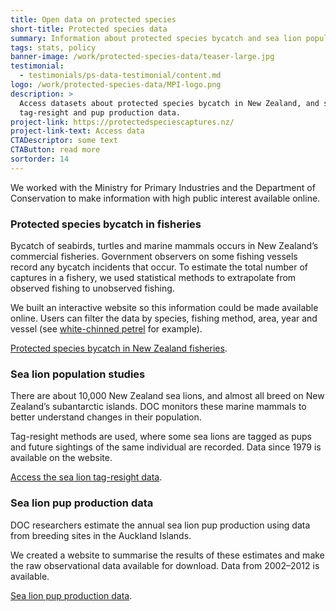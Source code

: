 ```yaml
---
title: Open data on protected species
short-title: Protected species data
summary: Information about protected species bycatch and sea lion populations published online
tags: stats, policy
banner-image: /work/protected-species-data/teaser-large.jpg
testimonial:
  - testimonials/ps-data-testimonial/content.md
logo: /work/protected-species-data/MPI-logo.png
description: >
  Access datasets about protected species bycatch in New Zealand, and sea lion
  tag-resight and pup production data.
project-link: https://protectedspeciescaptures.nz/
project-link-text: Access data
CTADescriptor: some text
CTAButton: read more
sortorder: 14
---
```


We worked with the Ministry for Primary Industries and the Department of
Conservation to make information with high public interest available online.

<!--more-->

### Protected species bycatch in fisheries

Bycatch of seabirds, turtles and marine mammals occurs in New Zealand’s
commercial fisheries. Government observers on some fishing vessels record any
bycatch incidents that occur. To estimate the total number of captures in a
fishery, we used statistical methods to extrapolate from observed fishing to
unobserved fishing.

We built an interactive website so this information could be made available
online. Users can filter the data by species, fishing method, area, year and
vessel (see [white-chinned petrel](https://protectedspeciescaptures.nz/PSCv5a/released/white-chinned-petrel/trawl/all-vessels/eez/2018-19/) for example).

[Protected species bycatch in New Zealand fisheries](https://protectedspeciescaptures.nz/).


### Sea lion population studies

There are about 10,000 New Zealand sea lions, and almost all breed on New
Zealand’s subantarctic islands. DOC monitors these marine mammals to better
understand changes in their population.

Tag-resight methods are used, where some sea lions are tagged as pups and future
 sightings of the same individual are recorded. Data since 1979 is available on
  the website.

[Access the sea lion tag-resight data](https://sealions.dragonfly.co.nz/demographics/).

### Sea lion pup production data

DOC researchers estimate the annual sea lion pup production using data from
breeding sites in the Auckland Islands.

We created a website to summarise the results of these estimates and make the
raw observational data available for download. Data from 2002–2012 is available.

[Sea lion pup production data](https://sealions.dragonfly.co.nz/pup-production/).
